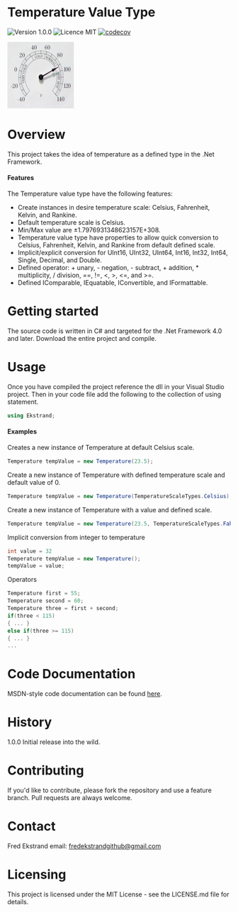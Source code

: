 
# Temperature Value Type
![Version 1.0.0](https://img.shields.io/badge/Version-1.0.0-brightgreen.svg) ![Licence MIT](https://img.shields.io/badge/Licence-MIT-blue.svg)
[![codecov](https://codecov.io/gh/FredEkstrand/TemperatureValue/branch/master/graph/badge.svg)](https://codecov.io/gh/FredEkstrand/TemperatureValue)

![image](https://github.com/FredEkstrand/ImageFiles/raw/master/Temperature/TemperatureGauge.jpg)

# Overview
This project takes the idea of temperature as a defined type in the .Net Framework.


#### Features
The Temperature value type have the following features:
* Create instances in desire temperature scale: Celsius, Fahrenheit, Kelvin, and Rankine.
* Default temperature scale is Celsius.
* Min/Max value are ±1.7976931348623157E+308.
* Temperature value type have properties to allow quick conversion to Celsius, Fahrenheit, Kelvin, and Rankine from default defined scale.
* Implicit/explicit conversion for UInt16, UInt32, UInt64, Int16, Int32, Int64, Single, Decimal, and Double.
* Defined operator: + unary, - negation, - subtract, + addition, * multiplicity, / division, ==, !=, <, >, <=, and >=.
* Defined IComparable, IEquatable, IConvertible, and IFormattable.

# Getting started
The source code is written in C# and targeted for the .Net Framework 4.0 and later.
Download the entire project and compile.

# Usage
Once you have compiled the project reference the dll in your Visual Studio project.
Then in your code file add the following to the collection of using statement.

```csharp
using Ekstrand;
```
#### Examples
Creates a new instance of Temperature at default Celsius scale.
```csharp
Temperature tempValue = new Temperature(23.5);
```
Create a new instance of Temperature with defined temperature scale and default value of 0.
```csharp
Temperature tempValue = new Temperature(TemperatureScaleTypes.Celsius);
```
Create a new instance of Temperature with a value and defined scale.
```csharp
Temperature tempValue = new Temperature(23.5, TemperatureScaleTypes.Fahrenheit);
```
Implicit conversion from integer to temperature
```csharp
int value = 32
Temperature tempValue = new Temperature();
tempValue = value;
```
Operators
```csharp
Temperature first = 55;
Temperature second = 60;
Temperature three = first + second;
if(three < 115)
{ ... }
else if(three >= 115)
{ ... }
...
```

# Code Documentation
MSDN-style code documentation can be found [here](http://fredekstrand.github.io/ClassDocTemperatureValue).

# History
 1.0.0 Initial release into the wild.

# Contributing

If you'd like to contribute, please fork the repository and use a feature
branch. Pull requests are always welcome.

# Contact
Fred Ekstrand
email: fredekstrandgithub@gmail.com
# Licensing

This project is licensed under the MIT License - see the LICENSE.md file for details.
